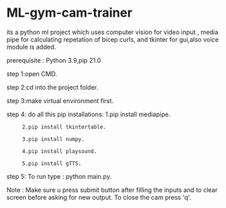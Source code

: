 # ML-gym-cam-trainer
its a python ml project which uses computer vision for video input , media pipe for calculating repetation of bicep curls, and tkinter for gui,also voice module is added.


prerequisite :  Python 3.9,pip 21.0   

step 1:open CMD.

step 2:cd into the project folder.

step 3:make virtual environment first.

step 4:  do all this pip installations:
         1.pip install mediapipe.
         
         2.pip install tkintertable.
         
         3.pip install numpy.
         
         4.pip install playsound.
         
         5.pip install gTTS.
         
step 5: To run type : python main.py.

Note : Make sure u press submit button after filling the inputs and to clear screen before asking for new output.
       To close the cam press 'q'. 

